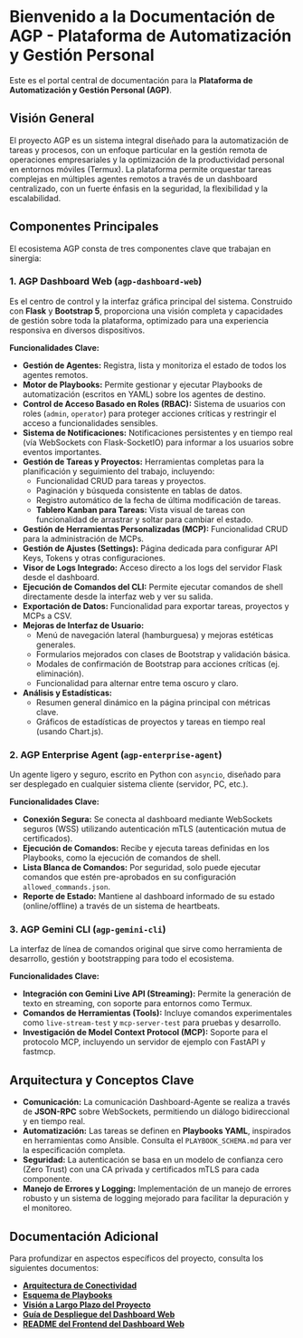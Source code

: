 # Bienvenido a la Documentación de AGP - Plataforma de Automatización y Gestión Personal

Este es el portal central de documentación para la **Plataforma de Automatización y Gestión Personal (AGP)**.

## Visión General

El proyecto AGP es un sistema integral diseñado para la automatización de tareas y procesos, con un enfoque particular en la gestión remota de operaciones empresariales y la optimización de la productividad personal en entornos móviles (Termux). La plataforma permite orquestar tareas complejas en múltiples agentes remotos a través de un dashboard centralizado, con un fuerte énfasis en la seguridad, la flexibilidad y la escalabilidad.

## Componentes Principales

El ecosistema AGP consta de tres componentes clave que trabajan en sinergia:

### 1. AGP Dashboard Web (`agp-dashboard-web`)

Es el centro de control y la interfaz gráfica principal del sistema. Construido con **Flask** y **Bootstrap 5**, proporciona una visión completa y capacidades de gestión sobre toda la plataforma, optimizado para una experiencia responsiva en diversos dispositivos.

**Funcionalidades Clave:**
*   **Gestión de Agentes:** Registra, lista y monitoriza el estado de todos los agentes remotos.
*   **Motor de Playbooks:** Permite gestionar y ejecutar Playbooks de automatización (escritos en YAML) sobre los agentes de destino.
*   **Control de Acceso Basado en Roles (RBAC):** Sistema de usuarios con roles (`admin`, `operator`) para proteger acciones críticas y restringir el acceso a funcionalidades sensibles.
*   **Sistema de Notificaciones:** Notificaciones persistentes y en tiempo real (vía WebSockets con Flask-SocketIO) para informar a los usuarios sobre eventos importantes.
*   **Gestión de Tareas y Proyectos:** Herramientas completas para la planificación y seguimiento del trabajo, incluyendo:
    *   Funcionalidad CRUD para tareas y proyectos.
    *   Paginación y búsqueda consistente en tablas de datos.
    *   Registro automático de la fecha de última modificación de tareas.
    *   **Tablero Kanban para Tareas:** Vista visual de tareas con funcionalidad de arrastrar y soltar para cambiar el estado.
*   **Gestión de Herramientas Personalizadas (MCP):** Funcionalidad CRUD para la administración de MCPs.
*   **Gestión de Ajustes (Settings):** Página dedicada para configurar API Keys, Tokens y otras configuraciones.
*   **Visor de Logs Integrado:** Acceso directo a los logs del servidor Flask desde el dashboard.
*   **Ejecución de Comandos del CLI:** Permite ejecutar comandos de shell directamente desde la interfaz web y ver su salida.
*   **Exportación de Datos:** Funcionalidad para exportar tareas, proyectos y MCPs a CSV.
*   **Mejoras de Interfaz de Usuario:**
    *   Menú de navegación lateral (hamburguesa) y mejoras estéticas generales.
    *   Formularios mejorados con clases de Bootstrap y validación básica.
    *   Modales de confirmación de Bootstrap para acciones críticas (ej. eliminación).
    *   Funcionalidad para alternar entre tema oscuro y claro.
*   **Análisis y Estadísticas:**
    *   Resumen general dinámico en la página principal con métricas clave.
    *   Gráficos de estadísticas de proyectos y tareas en tiempo real (usando Chart.js).

### 2. AGP Enterprise Agent (`agp-enterprise-agent`)

Un agente ligero y seguro, escrito en Python con `asyncio`, diseñado para ser desplegado en cualquier sistema cliente (servidor, PC, etc.).

**Funcionalidades Clave:**
*   **Conexión Segura:** Se conecta al dashboard mediante WebSockets seguros (WSS) utilizando autenticación mTLS (autenticación mutua de certificados).
*   **Ejecución de Comandos:** Recibe y ejecuta tareas definidas en los Playbooks, como la ejecución de comandos de shell.
*   **Lista Blanca de Comandos:** Por seguridad, solo puede ejecutar comandos que estén pre-aprobados en su configuración `allowed_commands.json`.
*   **Reporte de Estado:** Mantiene al dashboard informado de su estado (online/offline) a través de un sistema de heartbeats.

### 3. AGP Gemini CLI (`agp-gemini-cli`)

La interfaz de línea de comandos original que sirve como herramienta de desarrollo, gestión y bootstrapping para todo el ecosistema.

**Funcionalidades Clave:**
*   **Integración con Gemini Live API (Streaming):** Permite la generación de texto en streaming, con soporte para entornos como Termux.
*   **Comandos de Herramientas (Tools):** Incluye comandos experimentales como `live-stream-test` y `mcp-server-test` para pruebas y desarrollo.
*   **Investigación de Model Context Protocol (MCP):** Soporte para el protocolo MCP, incluyendo un servidor de ejemplo con FastAPI y fastmcp.

## Arquitectura y Conceptos Clave

*   **Comunicación:** La comunicación Dashboard-Agente se realiza a través de **JSON-RPC** sobre WebSockets, permitiendo un diálogo bidireccional y en tiempo real.
*   **Automatización:** Las tareas se definen en **Playbooks YAML**, inspirados en herramientas como Ansible. Consulta el `PLAYBOOK_SCHEMA.md` para ver la especificación completa.
*   **Seguridad:** La autenticación se basa en un modelo de confianza cero (Zero Trust) con una CA privada y certificados mTLS para cada componente.
*   **Manejo de Errores y Logging:** Implementación de un manejo de errores robusto y un sistema de logging mejorado para facilitar la depuración y el monitoreo.

## Documentación Adicional

Para profundizar en aspectos específicos del proyecto, consulta los siguientes documentos:

*   **[Arquitectura de Conectividad](CONNECTIVITY_ARCHITECTURE.md)**
*   **[Esquema de Playbooks](PLAYBOOK_SCHEMA.md)**
*   **[Visión a Largo Plazo del Proyecto](VISION.md)**
*   **[Guía de Despliegue del Dashboard Web](agp-dashboard-web/DEPLOYMENT.md)**
*   **[README del Frontend del Dashboard Web](agp-dashboard-web/frontend/README.md)**
